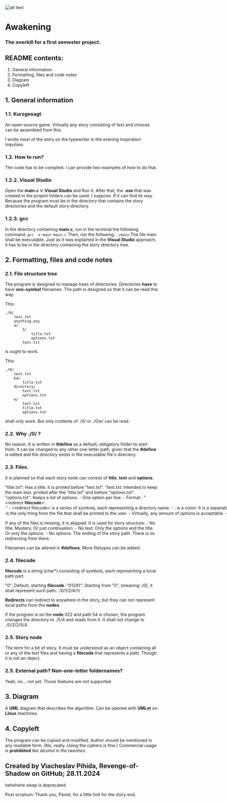 ![alt text](./Storyteller.jpg)

# Awakening
### The overkill for a first semester project.

## README contents:

1. General information
2. Formatting, files and code notes
3. Diagram
4. Copyleft


## 1. General information

### 1.1. Kurzgesagt

An open-source game. Virtually any story consisting of text and choices can be assembled from this.

I wrote most of the story on the typewriter in the evening inspiration impulses.

### 1.2. How to run?

The code has to be compiled. I can provide two examples of how to do that.

### 1.2.2. Visual Studio

Open the **main.c** in **Visual Studio** and Run it. After that, the **.exe** that was created in the project folders can be used. I suppose. If it can find its way. Because the program must be in the directory that contains the story directories and the default story directory.

### 1.2.3. gcc

In the directory containing **main.c**, run in the terminal the following command:
`gcc -o main main.c`
Then, run the following:
`./main`
The file main shall be executable.
Just as it was explained in the **Visual Studio** approach, it has to be in the directory containing the story directory tree.


## 2. Formatting, files and code notes

### 2.1. File structure tree

The program is designed to manage trees of directories. Directories **have** to have **one-symbol** filenames. The path is designed so that it can be read this way.

This: 
```
./0/
    text.txt
    anything.any
    a/
        5/
            title.txt
            options.txt
        text.txt
```
is ought to work.


This:
```
./0/
    text.txt
    ba/
        title.txt
    directory/
        text.txt
        options.txt
    e/
        text.txt
        title.txt
        options.txt
```     
shall only work. But only contents of ./0/ or ./0/e/ can be read.         


### 2.2. Why ./0/ ?

No reason. 
It is written in **#define** as a default, obligatory folder to start from. 
It can be changed to any other one-letter path, given that the **#define** is edited and the directory exists in the executable file's directory.


### 2.3. Files.

It is planned so that each story node can consist of **title**, **text** and **options**.

"title.txt": Has a title; it is printed before "text.txt".
"text.txt: Intended to keep the main text. printed after the "title.txt" and before "options.txt".
"options.txt": Keeps a list of options.
    -   One option per line.
    -   Format : "<redirect **filecode**>:<option title>"
        -   <redirect **filecode**> is a series of symbols, each representing a directory name.
        -   : is a colon. It is a separator between the filecode and the option title.
        -   <option title> is the only thing from the file that shall be printed to the user.
    -   Virtually, any amount of options is acceptable.
    -   <redirect filecode> is read as anything that comes before the colon ':' in the line. It can redirect anywhere, but the filecode must start from the default folder.
    -   <option title>  can contain any text, even colons - only the first colon in the line shall be read as a separator.

If any of the files is missing, it is skipped. It is used for story structure:
    -   No title:   Mystery. Or just continuation.
    -   No text:    Only the options and the title. Or only the options.
    -   No options: The ending of the story path. There is no redirecting from there.

Filenames can be altered in **#defines**.
More filetypes can be added.


### 2.4. filecode

**filecode** is a string (char*) consisting of symbols, each representing a local path part.

"0": Default, starting **filecode**.
"012A1": Starting from "0", (meaning ./0), it shall represent such path: ./0/1/2/A/1/

**Redirects** can redirect to anywhere in the story, but they can not represent local paths from the **nodes**.

If the program is on the **node** 022 and path 54 is chosen, the program changes the directory to ./5/4 and reads from it. It shall not change to ./0/2/2/5/4.

### 2.5. Story node

The term for a bit of story. It must be understood as an object containing all or any of the text files and having a **filecode** that represents a path. Though it is not an object.

### 2.5. External path? Non-one-letter foldernames?

Yeah, no... not yet. Those features are not supported.


## 3. Diagram

A **UML** diagram that describes the algorithm. Can be opened with **UMLet** on **Linux** machines.


## 4. Copyleft

The program can be copied and modified. 
Author should be mentioned in any readable form. (No, really. Using the ciphers is fine.)
Commercial usage is **prohibited** _like alcohol in the twenties_.


## Created by Viacheslav Pihida, Revenge-of-Shadow on GitHub; 28.11.2024


hehehehe sleep is deprecated

Post scriptum: Thank you, Paviel, for a little hint for the story end.
